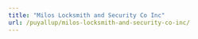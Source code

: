 ```yaml
---
title: "Milos Locksmith and Security Co Inc"
url: /puyallup/milos-locksmith-and-security-co-inc/
---
```

